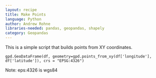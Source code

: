 ```yaml
---
layout: recipe
title: Make Points
language: Python
author: Andrew Rohne
libraries-needed: pandas, geopandas, shapely
category: Geopandas
---
```


This is a simple script that builds points from XY coordinates.

```
gpd.GeoDataFrame(df, geometry=gpd.points_from_xy(df['longitude'], df['latitude']), crs = "EPSG:4326")
```

Note: eps:4326 is wgs84
